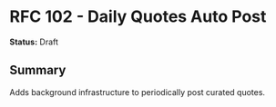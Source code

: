 # RFC 102 - Daily Quotes Auto Post

**Status:** Draft

## Summary
Adds background infrastructure to periodically post curated quotes.
